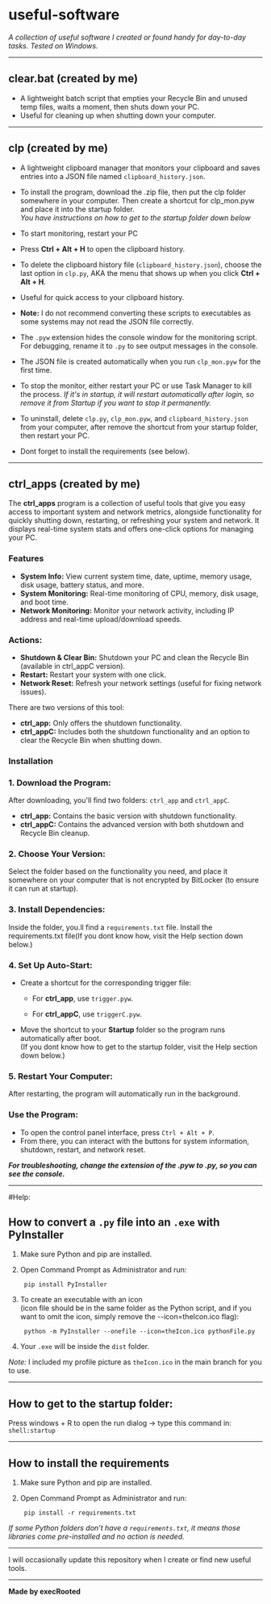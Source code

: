 # useful-software

*A collection of useful software I created or found handy for day-to-day tasks. Tested on Windows.*

---

## clear.bat (created by me)

- A lightweight batch script that empties your Recycle Bin and unused temp files, waits a moment, then shuts down your PC.
- Useful for cleaning up when shutting down your computer.

---

## clp (created by me)

- A lightweight clipboard manager that monitors your clipboard and saves entries into a JSON file named `clipboard_history.json`.

- To install the program, download the .zip file, then put the clp folder somewhere in your computer. Then create a shortcut for clp_mon.pyw and place it into the startup folder.<br>
  *You have instructions on how to get to the startup folder down below*

- To start monitoring, restart your PC
  
- Press **Ctrl + Alt + H** to open the clipboard history.
  
- To delete the clipboard history file (`clipboard_history.json`), choose the last option in `clp.py`, AKA the menu that shows up when you click **Ctrl + Alt + H**.
  
- Useful for quick access to your clipboard history.
  
- **Note:** I do not recommend converting these scripts to executables as some systems may not read the JSON file correctly.
  
- The `.pyw` extension hides the console window for the monitoring script. For debugging, rename it to `.py` to see output messages in the console.
  
- The JSON file is created automatically when you run `clp_mon.pyw` for the first time.
  
- To stop the monitor, either restart your PC or use Task Manager to kill the process.
  *If it's in startup, it will restart automatically after login, so remove it from Startup if you want to stop it permanently.*
 
- To uninstall, delete `clp.py`, `clp_mon.pyw`, and `clipboard_history.json` from your computer, after remove the shortcut from your startup folder, then restart your PC.
  
- Dont forget to install the requirements (see below).

---
## ctrl_apps (created by me)

The **ctrl_apps** program is a collection of useful tools that give you easy access to important system and network metrics, alongside functionality for quickly shutting down, restarting, or refreshing your system and network. It displays real-time system stats and offers one-click options for managing your PC.

### Features

- **System Info:** View current system time, date, uptime, memory usage, disk usage, battery status, and more.
- **System Monitoring:** Real-time monitoring of CPU, memory, disk usage, and boot time.
- **Network Monitoring:** Monitor your network activity, including IP address and real-time upload/download speeds.

### Actions:
- **Shutdown & Clear Bin:** Shutdown your PC and clean the Recycle Bin (available in ctrl_appC version).
- **Restart:** Restart your system with one click.
- **Network Reset:** Refresh your network settings (useful for fixing network issues).

There are two versions of this tool:

- **ctrl_app:** Only offers the shutdown functionality.
- **ctrl_appC:** Includes both the shutdown functionality and an option to clear the Recycle Bin when shutting down.

### Installation

### 1. Download the Program:
After downloading, you'll find two folders: `ctrl_app` and `ctrl_appC`.

- **ctrl_app:** Contains the basic version with shutdown functionality.
- **ctrl_appC:** Contains the advanced version with both shutdown and Recycle Bin cleanup.

### 2. Choose Your Version:
Select the folder based on the functionality you need, and place it somewhere on your computer that is not encrypted by BitLocker (to ensure it can run at startup).

### 3. Install Dependencies:
Inside the folder, you.ll find a `requirements.txt` file. Install the requirements.txt file(If you dont know how, visit the Help section down below.)


### 4. Set Up Auto-Start:

- Create a shortcut for the corresponding trigger file:
  - For **ctrl_app**, use `trigger.pyw`.
  
  - For **ctrl_appC**, use `triggerC.pyw`.

- Move the shortcut to your **Startup** folder so the program runs automatically after boot. <br>(If you dont know how to get to the startup folder, visit the Help section down below.)



### 5. Restart Your Computer:
After restarting, the program will automatically run in the background.

### Use the Program:

- To open the control panel interface, press `Ctrl + Alt + P`.
- From there, you can interact with the buttons for system information, shutdown, restart, and network reset.





***For troubleshooting, change the extension of the .pyw to .py, so you can see the console.***


---

#Help:

## How to convert a `.py` file into an `.exe` with PyInstaller

1. Make sure Python and pip are installed.
2. Open Command Prompt as Administrator and run:

        pip install PyInstaller

3. To create an executable with an icon <br>(icon file should be in the same folder as the Python script, and if you want to omit the icon, simply remove the --icon=theIcon.ico flag):

        python -m PyInstaller --onefile --icon=theIcon.ico pythonFile.py

4. Your `.exe` will be inside the `dist` folder.

*Note:* I included my profile picture as `theIcon.ico` in the main branch for you to use.

---
## How to get to the startup folder:

Press windows + R to open the run dialog → type this command in: `shell:startup`

---
## How to install the requirements

1. Make sure Python and pip are installed.
2. Open Command Prompt as Administrator and run:

        pip install -r requirements.txt

*If some Python folders don’t have a `requirements.txt`, it means those libraries come pre-installed and no action is needed.*

---

I will occasionally update this repository when I create or find new useful tools.

---

**Made by execRooted**
